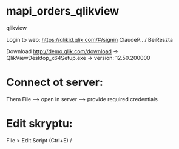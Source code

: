 # mapi_orders_qlikview
qlikview

Login to web: https://qlikid.qlik.com/#/signin ClaudeP.. / BeiReszta

Download http://demo.qlik.com/download -> QlikViewDesktop_x64Setup.exe -> version: 12.50.200000

# Connect ot server: 
Them File --> open in server --> provide required credentials

# Edit skryptu:
File > Edit Script (Ctrl+E) /

